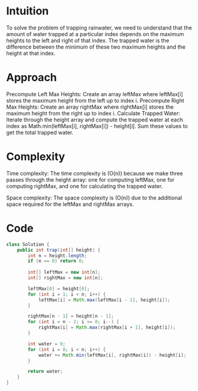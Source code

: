 # Intuition
To solve the problem of trapping rainwater, we need to understand that the amount of water trapped at a particular index depends on the maximum heights to the left and right of that index. The trapped water is the difference between the minimum of these two maximum heights and the height at that index.

# Approach
Precompute Left Max Heights: Create an array leftMax where leftMax[i] stores the maximum height from the left up to index i.
Precompute Right Max Heights: Create an array rightMax where rightMax[i] stores the maximum height from the right up to index i.
Calculate Trapped Water: Iterate through the height array and compute the trapped water at each index as Math.min(leftMax[i], rightMax[i]) - height[i]. Sum these values to get the total trapped water.

# Complexity
Time complexity:
The time complexity is (O(n)) because we make three passes through the height array: one for computing leftMax, one for computing rightMax, and one for calculating the trapped water.

Space complexity:
The space complexity is (O(n)) due to the additional space required for the leftMax and rightMax arrays.

# Code

```java
class Solution {
    public int trap(int[] height) {
        int n = height.length;
        if (n == 0) return 0;
        
        int[] leftMax = new int[n];
        int[] rightMax = new int[n];

        leftMax[0] = height[0];
        for (int i = 1; i < n; i++) {
            leftMax[i] = Math.max(leftMax[i - 1], height[i]);
        }

        rightMax[n - 1] = height[n - 1];
        for (int i = n - 2; i >= 0; i--) {
            rightMax[i] = Math.max(rightMax[i + 1], height[i]);
        }

        int water = 0;
        for (int i = 0; i < n; i++) {
            water += Math.min(leftMax[i], rightMax[i]) - height[i];
        }

        return water;
    }
}
```